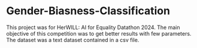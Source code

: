 # Gender-Biasness-Classification
This project was for HerWILL: AI for Equality Datathon 2024. The main objective of this competition was to get better results with few parameters. The dataset was a text dataset contained in a csv file.
